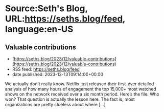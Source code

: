 # Source:Seth's Blog, URL:https://seths.blog/feed, language:en-US

## Valuable contributions
 - [https://seths.blog/2023/12/valuable-contributions](https://seths.blog/2023/12/valuable-contributions)
 - RSS feed: https://seths.blog/feed
 - date published: 2023-12-13T09:14:00+00:00

We actually don&#8217;t really know. Netflix just released their first-ever detailed analysis of how many hours of engagement the top 15,000+ most watched shows on the network received over a six month period. Here&#8217;s the file. Who won? That question is actually the lesson here. The fact is, most organizations are pretty clueless about where [&#8230;]


